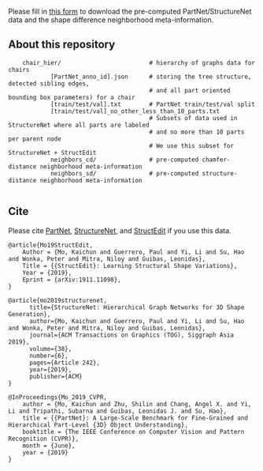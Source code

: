 Please fill in [this form](https://docs.google.com/forms/d/e/1FAIpQLSc9g2XEGMY-etdlCcy4p6ZQ4nNStaERV-ivehGYzn-FLhvBpg/viewform?usp=sf_link) to download the pre-computed PartNet/StructureNet data and the shape difference neighborhood meta-information.

## About this repository

```
    chair_hier/                         # hierarchy of graphs data for chairs
            [PartNet_anno_id].json      # storing the tree structure, detected sibling edges, 
                                        # and all part oriented bounding box parameters) for a chair
            [train/test/val].txt        # PartNet train/test/val split
            [train/test/val]_no_other_less_than_10_parts.txt    
                                        # Subsets of data used in StructureNet where all parts are labeled 
                                        # and no more than 10 parts per parent node
                                        # We use this subset for StructureNet + StructEdit
            neighbors_cd/               # pre-computed chamfer-distance neighborhood meta-information
            neighbors_sd/               # pre-computed structure-distance neighborhood meta-information
    
``` 

## Cite

Please cite [PartNet](https://cs.stanford.edu/~kaichun/partnet/), [StructureNet](https://cs.stanford.edu/~kaichun/structurenet/), and [StructEdit](https://cs.stanford.edu/~kaichun/structedit/) if you use this data.

    @article{Mo19StructEdit,
        Author = {Mo, Kaichun and Guerrero, Paul and Yi, Li and Su, Hao and Wonka, Peter and Mitra, Niloy and Guibas, Leonidas},
        Title = {{StructEdit}: Learning Structural Shape Variations},
        Year = {2019},
        Eprint = {arXiv:1911.11098},
    }

    @article{mo2019structurenet,
          title={StructureNet: Hierarchical Graph Networks for 3D Shape Generation},
          author={Mo, Kaichun and Guerrero, Paul and Yi, Li and Su, Hao and Wonka, Peter and Mitra, Niloy and Guibas, Leonidas},
          journal={ACM Transactions on Graphics (TOG), Siggraph Asia 2019},
          volume={38},
          number={6},
          pages={Article 242},
          year={2019},
          publisher={ACM}
    }

    @InProceedings{Mo_2019_CVPR,
        author = {Mo, Kaichun and Zhu, Shilin and Chang, Angel X. and Yi, Li and Tripathi, Subarna and Guibas, Leonidas J. and Su, Hao},
        title = {{PartNet}: A Large-Scale Benchmark for Fine-Grained and Hierarchical Part-Level {3D} Object Understanding},
        booktitle = {The IEEE Conference on Computer Vision and Pattern Recognition (CVPR)},
        month = {June},
        year = {2019}
    }

